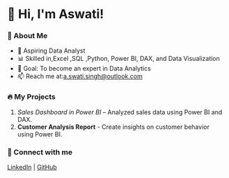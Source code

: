 # 👋 Hi, I'm Aswati!  
### 🚀 About Me  
- 🎯 Aspiring Data Analyst  
- 📊 Skilled in,Excel ,SQL ,Python, Power BI, DAX, and Data Visualization  
- 🎯 Goal: To become an expert in Data Analytics  
- 📫 Reach me at:<a.swati.singh@outlook.com>  

### 🔥 My Projects  
1. *Sales Dashboard in Power BI* – Analyzed sales data using Power BI and DAX.  
2. **Customer Analysis Report** - Create insights on customer behavior using Power BI.  

### 🔗 Connect with me  
[LinkedIn](https://www.linkedin.com/in/aswati-singh) | [GitHub](https://github.com/aswati-22)
